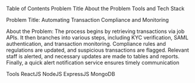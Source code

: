 Table of Contents
Problem Title
About the Problem
Tools and Tech Stack


Problem Title:
Automating Transaction Compliance and Monitoring

About the Problem:
The process begins by retrieving transactions via job APIs. It then branches into various steps, including KYC verification, SAML authentication, and transaction monitoring. Compliance rules and regulations are updated, and suspicious transactions are flagged. Relevant staff is alerted, and necessary updates are made to tables and reports. Finally, a quick alert notification service ensures timely communication

Tools 
ReactJS
NodeJS
ExpressJS
MongoDB
